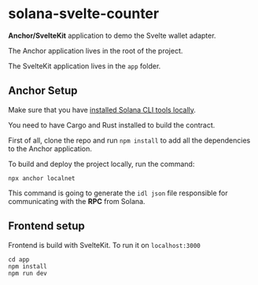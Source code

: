 # solana-svelte-counter

**Anchor/SvelteKit** application to demo the Svelte wallet adapter. 

The Anchor application lives in the root of the project. 

The SvelteKit application lives in the `app` folder.

## Anchor Setup

Make sure that you have [installed Solana CLI tools locally](https://docs.solana.com/cli/install-solana-cli-tools).

You need to have Cargo and Rust installed to build the contract. 

First of all, clone the repo and run `npm install` to add all the dependencies to the Anchor application. 

To build and deploy the project locally, run the command:

```
npx anchor localnet
```

This command is going to generate the `idl json` file responsible for communicating with the **RPC** from Solana.

## Frontend setup

Frontend is build with SvelteKit. To run it on `localhost:3000`

```
cd app
npm install
npm run dev
```
